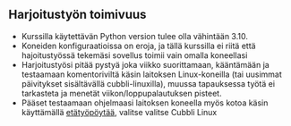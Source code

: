 ## Harjoitustyön toimivuus

- Kurssilla käytettävän Python version tulee olla vähintään 3.10.
- Koneiden konfiguraatioissa on eroja, ja tällä kurssilla ei riitä että hajoitustyössä tekemäsi sovellus toimii vain omalla koneellasi
- Harjoitustyösi pitää pystyä joka viikko suorittamaan, kääntämään ja testaamaan komentoriviltä käsin laitoksen Linux-koneilla (tai uusimmat päivitykset sisältävällä cubbli-linuxilla), muussa tapauksessa työtä ei tarkasteta ja menetät viikon/loppupalautuksen pisteet.
- Pääset testaamaan ohjelmaasi laitoksen koneella myös kotoa käsin käyttämällä [etätyöpöytää](https://helpdesk.it.helsinki.fi/ohjeet/tietokone-ja-tulostaminen/tyoasemapalvelu/etakaytettavat-tyopoydat-vdi-ja-vmware), valitse valitse Cubbli Linux
